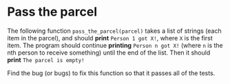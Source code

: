 # Pass the parcel

The following function `pass_the_parcel(parcel)` takes a list of strings (each item in the parcel), and should **print** `Person 1 got X!`, where `X` is the first item.
The program should continue **printing** `Person n got X!` (where `n` is the nth person to receive something) until the end of the list.
Then it should **print** `The parcel is empty!`

Find the bug (or bugs) to fix this function so that it passes all of the tests.
